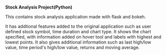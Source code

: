 **Stock Analysis Project(Python)**

This contains stock analysis application made with flask and bokeh.


It has addtional features added to the original application such as user defined stock symbol, time duration and chart type.
It shows the chart specified, with information added on hover tool and labels with highest and lowest points.
It also gives additional information such as last high/low value, time period's high/low value, returns and moving average.
